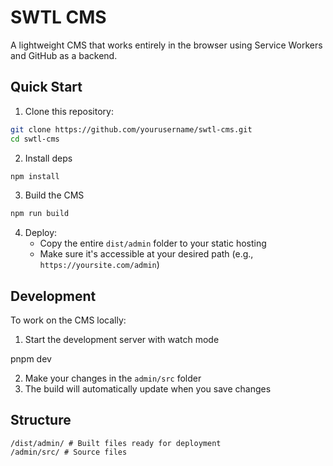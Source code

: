 # SWTL CMS

A lightweight CMS that works entirely in the browser using Service Workers and GitHub as a backend.

## Quick Start

1. Clone this repository:

```bash
git clone https://github.com/yourusername/swtl-cms.git
cd swtl-cms
```

2. Install deps

```bash
npm install
```

3. Build the CMS

```bash
npm run build
```

4. Deploy:
   - Copy the entire `dist/admin` folder to your static hosting
   - Make sure it's accessible at your desired path (e.g., `https://yoursite.com/admin`)

## Development

To work on the CMS locally:

1. Start the development server with watch mode

pnpm dev

2. Make your changes in the `admin/src` folder
3. The build will automatically update when you save changes

## Structure
```
/dist/admin/ # Built files ready for deployment
/admin/src/ # Source files
```


